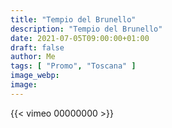 ```yaml
---
title: "Tempio del Brunello"
description: "Tempio del Brunello"
date: 2021-07-05T09:00:00+01:00
draft: false
author: Me
tags: [ "Promo", "Toscana" ]
image_webp:
image:
---
```


{{< vimeo 00000000 >}}
